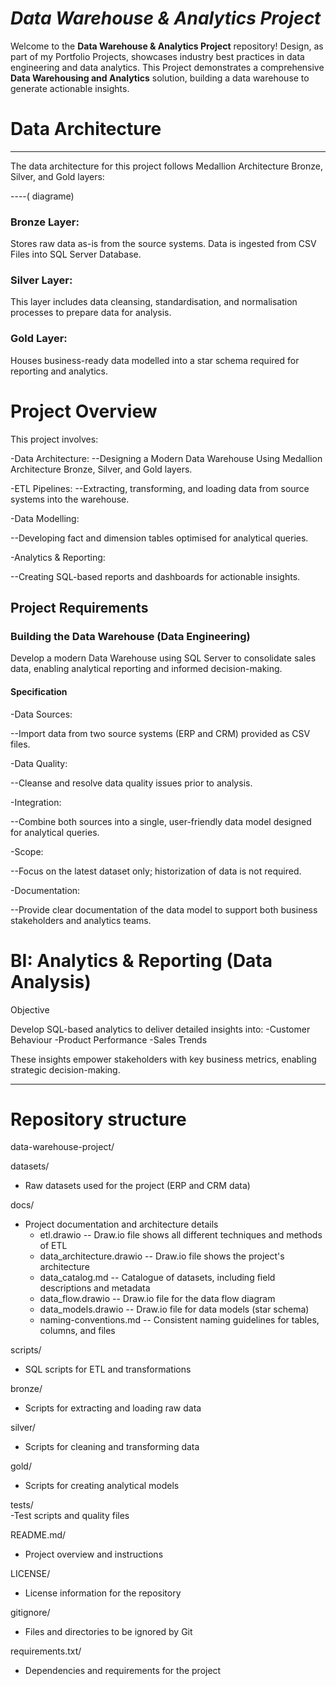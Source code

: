 # *Data Warehouse & Analytics Project* 
Welcome to the **Data Warehouse & Analytics Project** repository!
Design, as part of my Portfolio Projects, showcases industry best practices in data engineering and data analytics.
This Project demonstrates a comprehensive **Data Warehousing and Analytics** solution, building a data warehouse to generate actionable insights. 

# Data Architecture
--------------------------------------------------------------------------------------------------------------------------------------------------------------------
The data architecture for this project follows Medallion Architecture Bronze, Silver, and Gold layers:

----( diagrame)

### Bronze Layer: 
Stores raw data as-is from the source systems. Data is ingested from CSV Files into SQL Server Database.

### Silver Layer: 
This layer includes data cleansing, standardisation, and normalisation processes to prepare data for analysis.

### Gold Layer: 
Houses business-ready data modelled into a star schema required for reporting and analytics.

# Project Overview
This project involves:

-Data Architecture: 
--Designing a Modern Data Warehouse Using Medallion Architecture Bronze, Silver, and Gold layers.

-ETL Pipelines: 
--Extracting, transforming, and loading data from source systems into the warehouse.

-Data Modelling: 

--Developing fact and dimension tables optimised for analytical queries.

-Analytics & Reporting: 

--Creating SQL-based reports and dashboards for actionable insights.

## Project Requirements

### Building the Data Warehouse (Data Engineering)
Develop a modern Data Warehouse using SQL Server to consolidate sales data, enabling analytical reporting and informed decision-making.

#### Specification

-Data Sources: 

--Import data from two source systems (ERP and CRM) provided as CSV files.

-Data Quality: 

--Cleanse and resolve data quality issues prior to analysis.

-Integration: 

--Combine both sources into a single, user-friendly data model designed for analytical queries.

-Scope: 

--Focus on the latest dataset only; historization of data is not required.

-Documentation: 

--Provide clear documentation of the data model to support both business stakeholders and analytics teams.

# BI: Analytics & Reporting (Data Analysis)
Objective

Develop SQL-based analytics to deliver detailed insights into:
-Customer Behaviour
-Product Performance
-Sales Trends

These insights empower stakeholders with key business metrics, enabling strategic decision-making.



--------------------------------------------------------------------------------------------------------------------------------------------------------------------

# Repository structure

data-warehouse-project/

datasets/                            
- Raw datasets used for the project (ERP and CRM data)

docs/                                
- Project documentation and architecture details
   - etl.drawio                      -- Draw.io file shows all different techniques and methods of ETL
   - data_architecture.drawio        -- Draw.io file shows the project's architecture
   - data_catalog.md                 -- Catalogue of datasets, including field descriptions and metadata
   - data_flow.drawio                -- Draw.io file for the data flow diagram
   - data_models.drawio              -- Draw.io file for data models (star schema)
   - naming-conventions.md           -- Consistent naming guidelines for tables, columns, and files

scripts/                            
   - SQL scripts for ETL and transformations
     
bronze/
   - Scripts for extracting and loading raw data
     
silver/
   - Scripts for cleaning and transforming data

 gold/
   - Scripts for creating analytical models

tests/                               
   -Test scripts and quality files

 README.md/                           
   - Project overview and instructions
    
 LICENSE/
   - License information for the repository
    
 gitignore/
   - Files and directories to be ignored by Git
     
requirements.txt/
   - Dependencies and requirements for the project



